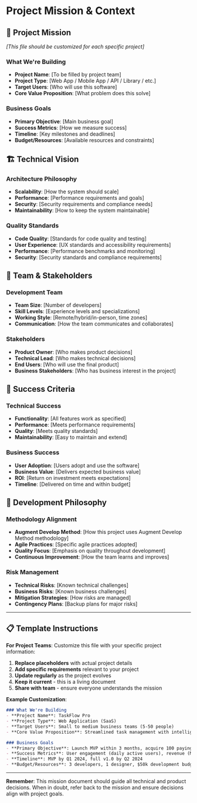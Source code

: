 # Project Mission & Context

## 🎯 Project Mission
*[This file should be customized for each specific project]*

### What We're Building
- **Project Name**: [To be filled by project team]
- **Project Type**: [Web App / Mobile App / API / Library / etc.]
- **Target Users**: [Who will use this software]
- **Core Value Proposition**: [What problem does this solve]

### Business Goals
- **Primary Objective**: [Main business goal]
- **Success Metrics**: [How we measure success]
- **Timeline**: [Key milestones and deadlines]
- **Budget/Resources**: [Available resources and constraints]

## 🏗️ Technical Vision

### Architecture Philosophy
- **Scalability**: [How the system should scale]
- **Performance**: [Performance requirements and goals]
- **Security**: [Security requirements and compliance needs]
- **Maintainability**: [How to keep the system maintainable]

### Quality Standards
- **Code Quality**: [Standards for code quality and testing]
- **User Experience**: [UX standards and accessibility requirements]
- **Performance**: [Performance benchmarks and monitoring]
- **Security**: [Security standards and compliance requirements]

## 👥 Team & Stakeholders

### Development Team
- **Team Size**: [Number of developers]
- **Skill Levels**: [Experience levels and specializations]
- **Working Style**: [Remote/hybrid/in-person, time zones]
- **Communication**: [How the team communicates and collaborates]

### Stakeholders
- **Product Owner**: [Who makes product decisions]
- **Technical Lead**: [Who makes technical decisions]
- **End Users**: [Who will use the final product]
- **Business Stakeholders**: [Who has business interest in the project]

## 🎯 Success Criteria

### Technical Success
- **Functionality**: [All features work as specified]
- **Performance**: [Meets performance requirements]
- **Quality**: [Meets quality standards]
- **Maintainability**: [Easy to maintain and extend]

### Business Success
- **User Adoption**: [Users adopt and use the software]
- **Business Value**: [Delivers expected business value]
- **ROI**: [Return on investment meets expectations]
- **Timeline**: [Delivered on time and within budget]

## 🔄 Development Philosophy

### Methodology Alignment
- **Augment Develop Method**: [How this project uses Augment Develop Method methodology]
- **Agile Practices**: [Specific agile practices adopted]
- **Quality Focus**: [Emphasis on quality throughout development]
- **Continuous Improvement**: [How the team learns and improves]

### Risk Management
- **Technical Risks**: [Known technical challenges]
- **Business Risks**: [Known business challenges]
- **Mitigation Strategies**: [How risks are managed]
- **Contingency Plans**: [Backup plans for major risks]

---

## 📋 Template Instructions

**For Project Teams**: Customize this file with your specific project information:

1. **Replace placeholders** with actual project details
2. **Add specific requirements** relevant to your project
3. **Update regularly** as the project evolves
4. **Keep it current** - this is a living document
5. **Share with team** - ensure everyone understands the mission

**Example Customization**:
```markdown
### What We're Building
- **Project Name**: TaskFlow Pro
- **Project Type**: Web Application (SaaS)
- **Target Users**: Small to medium business teams (5-50 people)
- **Core Value Proposition**: Streamlined task management with intelligent automation

### Business Goals
- **Primary Objective**: Launch MVP within 3 months, acquire 100 paying customers in first 6 months
- **Success Metrics**: User engagement (daily active users), revenue (MRR), customer satisfaction (NPS)
- **Timeline**: MVP by Q1 2024, full v1.0 by Q2 2024
- **Budget/Resources**: 3 developers, 1 designer, $50k development budget
```

---

**Remember**: This mission document should guide all technical and product decisions. When in doubt, refer back to the mission and ensure decisions align with project goals.

